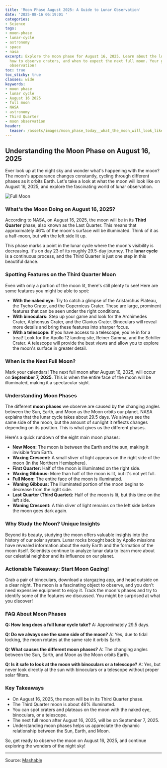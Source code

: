 ```yaml
---
title: 'Moon Phase August 2025: A Guide to Lunar Observation'
date: '2025-08-16 06:19:01 '
categories:
- Science
tags:
- moon-phase
- lunar-cycle
- astronomy
- space
- nasa
excerpt: Explore the moon phase for August 16, 2025. Learn about the lunar cycle,
  how to observe craters, and when to expect the next full moon. Your guide to lunar
  observation!
toc: true
toc_sticky: true
classes: wide
keywords:
- moon phase
- lunar cycle
- August 16 2025
- full moon
- NASA
- astronomy
- Third Quarter
- moon observation
header:
  teaser: /assets/images/moon_phase_today__what_the_moon_will_look_like_on__20250816061900.jpg
---
```


## Understanding the Moon Phase on August 16, 2025

Ever look up at the night sky and wonder what's happening with the moon? The moon's appearance changes constantly, cycling through different phases as it orbits Earth. Let's take a look at what the moon will look like on August 16, 2025, and explore the fascinating world of lunar observation.

![Full Moon](https://helios-i.mashable.com/imagery/articles/010HUQdnewAxRxE1hMikrRl/hero-image.jpg)

### What's the Moon Doing on August 16, 2025?

According to NASA, on August 16, 2025, the moon will be in its **Third Quarter** phase, also known as the Last Quarter. This means that approximately 46% of the moon's surface will be illuminated. Think of it as a half-moon, but with the left side lit up.

This phase marks a point in the lunar cycle where the moon's visibility is decreasing. It's on day 23 of its roughly 29.5-day journey. The **lunar cycle** is a continuous process, and the Third Quarter is just one step in this beautiful dance.

### Spotting Features on the Third Quarter Moon

Even with only a portion of the moon lit, there's still plenty to see! Here are some features you might be able to spot:

*   **With the naked eye:** Try to catch a glimpse of the Aristarchus Plateau, the Tycho Crater, and the Copernicus Crater. These are large, prominent features that can be seen under the right conditions.
*   **With binoculars:** Step up your game and look for the Archimedes Crater, Alphonsus Crater, and the Clavius Crater. Binoculars will reveal more details and bring these features into sharper focus.
*   **With a telescope:** If you have access to a telescope, you're in for a treat! Look for the Apollo 12 landing site, Reiner Gamma, and the Schiller Crater. A telescope will provide the best views and allow you to explore the moon's surface in greater detail.

### When is the Next Full Moon?

Mark your calendars! The next full moon after August 16, 2025, will occur on **September 7, 2025**. This is when the entire face of the moon will be illuminated, making it a spectacular sight.

### Understanding Moon Phases

The different **moon phases** we observe are caused by the changing angles between the Sun, Earth, and Moon as the Moon orbits our planet. NASA explains that the lunar cycle takes about 29.5 days. We always see the same side of the moon, but the amount of sunlight it reflects changes depending on its position. This is what gives us the different phases.

Here's a quick rundown of the eight main moon phases:

*   **New Moon:** The moon is between the Earth and the sun, making it invisible from Earth.
*   **Waxing Crescent:** A small sliver of light appears on the right side of the moon (in the Northern Hemisphere).
*   **First Quarter:** Half of the moon is illuminated on the right side.
*   **Waxing Gibbous:** More than half of the moon is lit, but it's not yet full.
*   **Full Moon:** The entire face of the moon is illuminated.
*   **Waning Gibbous:** The illuminated portion of the moon begins to decrease from the right side.
*   **Last Quarter (Third Quarter):** Half of the moon is lit, but this time on the left side.
*   **Waning Crescent:** A thin sliver of light remains on the left side before the moon goes dark again.

### Why Study the Moon? Unique Insights

Beyond its beauty, studying the moon offers valuable insights into the history of our solar system. Lunar rocks brought back by Apollo missions have revealed information about the early Earth and the formation of the moon itself. Scientists continue to analyze lunar data to learn more about our celestial neighbor and its influence on our planet.

### Actionable Takeaway: Start Moon Gazing!

Grab a pair of binoculars, download a stargazing app, and head outside on a clear night. The moon is a fascinating object to observe, and you don't need expensive equipment to enjoy it. Track the moon's phases and try to identify some of the features we discussed. You might be surprised at what you discover!

### FAQ About Moon Phases

**Q: How long does a full lunar cycle take?**
A: Approximately 29.5 days.

**Q: Do we always see the same side of the moon?**
A: Yes, due to tidal locking, the moon rotates at the same rate it orbits Earth.

**Q: What causes the different moon phases?**
A: The changing angles between the Sun, Earth, and Moon as the Moon orbits Earth.

**Q: Is it safe to look at the moon with binoculars or a telescope?**
A: Yes, but never look directly at the sun with binoculars or a telescope without proper solar filters.

### Key Takeaways

*   On August 16, 2025, the moon will be in its Third Quarter phase.
*   The Third Quarter moon is about 46% illuminated.
*   You can spot craters and plateaus on the moon with the naked eye, binoculars, or a telescope.
*   The next full moon after August 16, 2025, will be on September 7, 2025.
*   Understanding moon phases helps us appreciate the dynamic relationship between the Sun, Earth, and Moon.

So, get ready to observe the moon on August 16, 2025, and continue exploring the wonders of the night sky!

---

Source: [Mashable](https://mashable.com/article/moon-phase-today-aug-16)